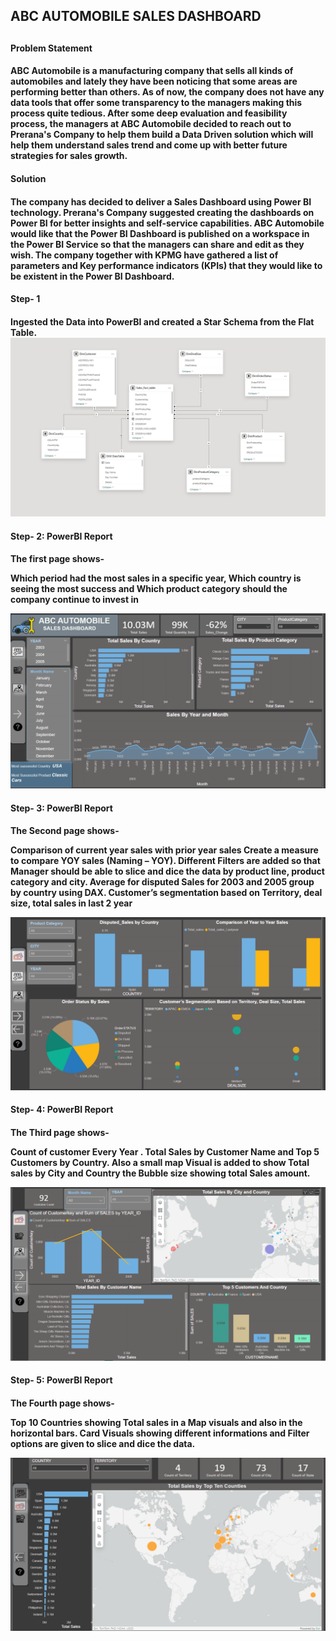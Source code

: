 <h2>ABC AUTOMOBILE SALES DASHBOARD<h2>

<h4>Problem Statement<h4>
ABC Automobile is a manufacturing company that sells all kinds of automobiles and lately they have been noticing that some areas are performing better than others. As of now, the company does not have any data tools that offer some transparency to the managers making this process quite tedious. After some deep evaluation and feasibility process, the managers at ABC Automobile decided to reach out to Prerana's Company to help them build a Data Driven solution which will help them understand sales trend and come up with better future strategies for sales growth. 
<h4>Solution<h4>
The company has decided to deliver a Sales Dashboard using Power BI technology.  Prerana's Company suggested creating the dashboards on Power BI for better insights and self-service capabilities. ABC Automobile would like that the Power BI Dashboard is published on a workspace in the Power BI Service so that the managers can share and edit as they wish. The company together with KPMG have gathered a list of parameters and Key performance indicators (KPIs) that they would like to be existent in the Power BI Dashboard. 
<h4>Step- 1<h4>
Ingested the Data into PowerBI and created a Star Schema from the Flat Table.
<img src="https://github.com/PreranaC96/Prerana-s_Data_visualization/blob/main/ABC_Datamodel.png"/>
<h4>Step- 2: PowerBI Report<h4>
The first page shows-
<p></p>Which period had the most sales in a specific year, 
Which country is seeing the most success and 
Which product category should the company continue to invest in<p></p>
<img src="https://github.com/PreranaC96/Prerana-s_Data_visualization/blob/main/ABC_powerBi_1.png"/>
<h4>Step- 3: PowerBI Report<h4>
The Second page shows-
<p></p>Comparison of current year sales with prior year sales
Create a measure to compare YOY sales (Naming – YOY). Different Filters are added so that Manager should be able to slice and dice the data by product line, product category and city.
Average for disputed Sales for 2003 and 2005 group by country using DAX.
Customer’s segmentation based on Territory, deal size, total sales in last 2 year
<p></p>
<img src="https://github.com/PreranaC96/Prerana-s_Data_visualization/blob/main/ABC_2.png"/>
<h4>Step- 4: PowerBI Report<h4>
The Third page shows-
<p></p>Count of customer Every Year . Total Sales by Customer Name and Top 5 Customers by Country. Also a small map Visual is added to show Total sales by City and Country the Bubble size showing total Sales amount. <p></p>
<img src="https://github.com/PreranaC96/Prerana-s_Data_visualization/blob/main/ABC_3.png"/>
<h4>Step- 5: PowerBI Report<h4>
The Fourth page shows-
<p></p>Top 10 Countries showing Total sales in a Map visuals and also in the horizontal bars. Card Visuals showing different informations and Filter options are given to slice and dice the data. <p></p>
<img src="https://github.com/PreranaC96/Prerana-s_Data_visualization/blob/main/ABC_4.png"/>
